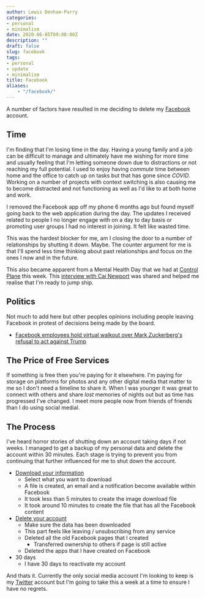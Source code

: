 ```yaml
---
author: Lewis Denham-Parry
categories:
- personal
- minimalism
date: 2020-06-05T09:00:00Z
description: ""
draft: false
slug: facebook
tags:
- personal
- update
- minimalism
title: Facebook
aliases:
    - "/facebook/"
---
```


A number of factors have resulted in me deciding to delete my [Facebook](https://facebook.com) account.

## Time

I'm finding that I'm losing time in the day.  Having a young family and a job can be difficult to manage and ultimately have me wishing for more time and usually feeling that I'm letting someone down due to distractions or not reaching my full potential.  I used to enjoy having *commute* time between home and the office to catch up on tasks but that has gone since *COVID*.  Working on a number of projects with context switching is also causing me to become distracted and not functioning as well as I'd like to at both home and work.

I removed the Facebook app off my phone 6 months ago but found myself going back to the web application during the day.  The updates I received related to people I no longer engage with on a day to day basis or promoting user groups I had no interest in joining.  It felt like wasted time.

This was the hardest blocker for me, am I closing the door to a number of relationships by shutting it down.  Maybe.  The counter argument for me is that I'll spend less time thinking about past relationships and focus on the ones I now and in the future.

This also became apparent from a Mental Health Day that we had at [Control Plane](https://control-plane.io) this week.  This [interview with Cai Newport](https://dailystoic.com/cal-newport-interview/) was shared and helped me realise that I'm ready to jump ship.

## Politics

Not much to add here but other peoples opinions including people leaving Facebook in protest of decisions being made by the board.

- [Facebook employees hold virtual walkout over Mark Zuckerberg's refusal to act against Trump](https://www.theguardian.com/technology/2020/jun/01/facebook-workers-rebel-mark-zuckerberg-donald-trump)

## The Price of Free Services

If something is free then you're paying for it elsewhere.  I'm paying for storage on platforms for photos and any other digital media that matter to me so I don't need a timeline to share it.  When I was younger it was great to connect with others and share *lost* memories of nights out but as time has progressed I've changed.  I meet more people now from friends of friends than I do using social medial.

## The Process

I've heard horror stories of shutting down an account taking days if not weeks.  I managed to get a backup of my personal data and delete the account within 30 minutes.  Each stage is trying to prevent you from continuing that further influenced for me to shut down the account.

- [Download your information](https://www.facebook.com/dyi/)
  - Select what you want to download
  - A file is created, an email and a notification become available within Facebook
  - It took less than 5 minutes to create the image download file
  - It took around 10 minutes to create the file that has all the Facebook content
- [Delete your account](https://www.facebook.com/deactivate_delete_account)
  - Make sure the data has been downloaded
  - This part feels like leaving / unsubscribing from any service
  - Deleted all the old Facebook pages that I created
    - Transferred ownership to others if page is still active
  - Deleted the apps that I have created on Facebook
- 30 days
  - I have 30 days to reactivate my account

And thats it.  Currently the only social media account I'm looking to keep is my [Twitter](https://twitter.com/denhamparry) account but I'm going to take this a week at a time to ensure I have no regrets.
